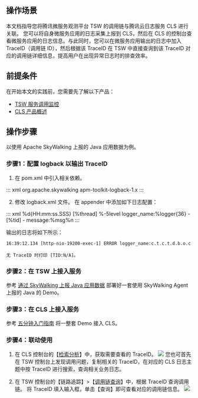 ## 操作场景

本文档指导您将腾讯微服务观测平台 TSW 的调用链与腾讯云日志服务 CLS 进行关联。
您可以将自身微服务应用的日志采集上报到 CLS，然后在 CLS 的控制台查看微服务应用的日志信息。与此同时，您可以在微服务应用输出的日志中加入 TraceID（调用链 ID），然后根据该 TraceID 在 TSW 中直接查询到该 TraceID 对应的调用链详细信息，提高用户在出现异常日志时的排查效率。

## 前提条件

在开始本文的实践前，您需要先了解以下产品：

- [TSW 服务调用监控](https://cloud.tencent.com/document/product/1311/51690)
- [CLS 产品概述](https://cloud.tencent.com/document/product/614/11254) 

## 操作步骤

以使用 Apache SkyWalking 上报的 Java 应用数据为例。

### 步骤1：配置 logback 以输出 TraceID

1. 在 pom.xml 中引入相关依赖。
<dx-codeblock>
:::  xml
<dependency>
		<groupId>org.apache.skywalking</groupId>
	<artifactId>apm-toolkit-logback-1.x</artifactId>
</dependency>
:::
</dx-codeblock>


2. 修改 logback.xml 文件。
   在 appender 中添加如下日志配置：
<dx-codeblock>
:::  xml
<encoder class="ch.qos.logback.core.encoder.LayoutWrappingEncoder">
	<layout class="org.apache.skywalking.apm.toolkit.log.logback.v1.x.TraceIdPatternLogbackLayout">
		<pattern>%d{HH:mm:ss.SSS} [%thread] %-5level logger_name:%logger{36} - [%tid] - message:%msg%n</pattern>
	</layout>
</encoder>
:::
</dx-codeblock>

 输出的日志将如下所示：
```xml
16:39:12.134 [http-nio-19200-exec-1] ERROR logger_name:c.t.c.t.d.b.o.c.OrderController - [TID:0524******2672.30.16143287521281125] - message:Order of orderId [172651] is finished failed.
```
	无 TraceID 时打印 [TID:N/A]。

### 步骤2：在 TSW 上接入服务

参考 [通过 SkyWalking 上报 Java 应用数据](https://cloud.tencent.com/document/product/1311/51606) 部署好一套使用 SkyWalking Agent 上报的 Java 的 Demo。

### 步骤3：在 CLS 上接入服务

参考 [五分钟入门指南](https://cloud.tencent.com/document/product/614/34340) 将一整套 Demo 接入 CLS。

### 步骤4：联动使用

1. 在 CLS 控制台的【[检索分析](https://console.cloud.tencent.com/cls/search)】中，获取需要查看的 TraceID。
   ![](https://main.qcloudimg.com/raw/e90a657df9ae07644cfdd9464851841c.png)
	 您也可首先在 TSW 控制台上发现调用问题，复制相关的 TraceID，在对应的 CLS 日志主题中按 TraceID 进行搜索，查询相关业务日志。

2. 在 TSW 控制台的【链路追踪】>【[调用链查询](https://console.cloud.tencent.com/tsw/trace)】中，根据 TraceID 查询调用链。
   将 TraceID 填入输入框，单击【查询】即可查看对应的调用链信息。
	 ![](https://main.qcloudimg.com/raw/a662f2cf9dfcb6c4119fda6c7e8019cd.png)
